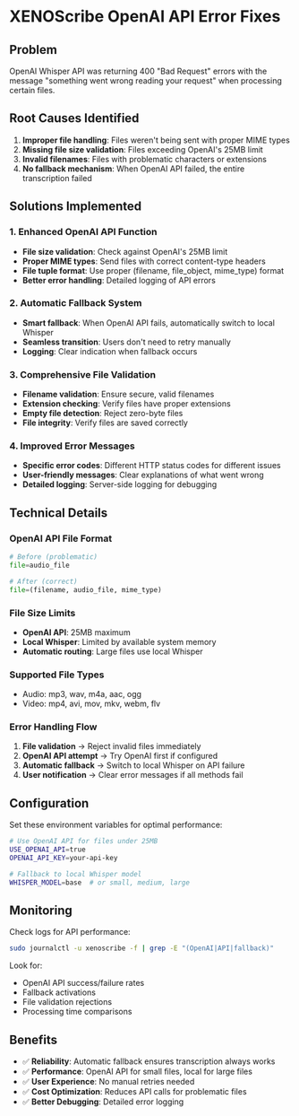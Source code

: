 # XENOScribe OpenAI API Error Fixes

## Problem
OpenAI Whisper API was returning 400 "Bad Request" errors with the message "something went wrong reading your request" when processing certain files.

## Root Causes Identified
1. **Improper file handling**: Files weren't being sent with proper MIME types
2. **Missing file size validation**: Files exceeding OpenAI's 25MB limit
3. **Invalid filenames**: Files with problematic characters or extensions
4. **No fallback mechanism**: When OpenAI API failed, the entire transcription failed

## Solutions Implemented

### 1. Enhanced OpenAI API Function
- **File size validation**: Check against OpenAI's 25MB limit
- **Proper MIME types**: Send files with correct content-type headers
- **File tuple format**: Use proper (filename, file_object, mime_type) format
- **Better error handling**: Detailed logging of API errors

### 2. Automatic Fallback System
- **Smart fallback**: When OpenAI API fails, automatically switch to local Whisper
- **Seamless transition**: Users don't need to retry manually
- **Logging**: Clear indication when fallback occurs

### 3. Comprehensive File Validation
- **Filename validation**: Ensure secure, valid filenames
- **Extension checking**: Verify files have proper extensions
- **Empty file detection**: Reject zero-byte files
- **File integrity**: Verify files are saved correctly

### 4. Improved Error Messages
- **Specific error codes**: Different HTTP status codes for different issues
- **User-friendly messages**: Clear explanations of what went wrong
- **Detailed logging**: Server-side logging for debugging

## Technical Details

### OpenAI API File Format
```python
# Before (problematic)
file=audio_file

# After (correct)
file=(filename, audio_file, mime_type)
```

### File Size Limits
- **OpenAI API**: 25MB maximum
- **Local Whisper**: Limited by available system memory
- **Automatic routing**: Large files use local Whisper

### Supported File Types
- Audio: mp3, wav, m4a, aac, ogg
- Video: mp4, avi, mov, mkv, webm, flv

### Error Handling Flow
1. **File validation** → Reject invalid files immediately
2. **OpenAI API attempt** → Try OpenAI first if configured
3. **Automatic fallback** → Switch to local Whisper on API failure
4. **User notification** → Clear error messages if all methods fail

## Configuration
Set these environment variables for optimal performance:

```bash
# Use OpenAI API for files under 25MB
USE_OPENAI_API=true
OPENAI_API_KEY=your-api-key

# Fallback to local Whisper model
WHISPER_MODEL=base  # or small, medium, large
```

## Monitoring
Check logs for API performance:
```bash
sudo journalctl -u xenoscribe -f | grep -E "(OpenAI|API|fallback)"
```

Look for:
- OpenAI API success/failure rates
- Fallback activations
- File validation rejections
- Processing time comparisons

## Benefits
- ✅ **Reliability**: Automatic fallback ensures transcription always works
- ✅ **Performance**: OpenAI API for small files, local for large files
- ✅ **User Experience**: No manual retries needed
- ✅ **Cost Optimization**: Reduces API calls for problematic files
- ✅ **Better Debugging**: Detailed error logging
